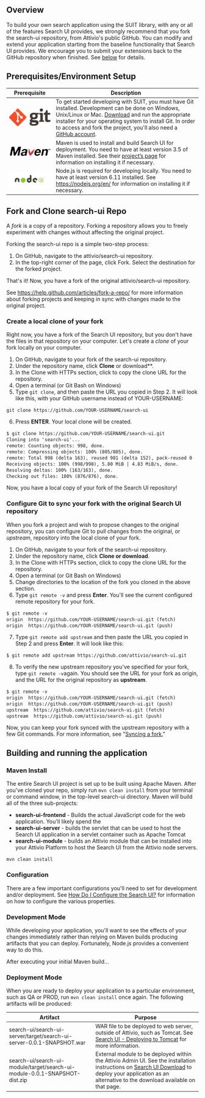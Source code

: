 ## Overview
To build your own search application using the SUIT library, with any or all of the features Search UI provides, we strongly recommend that you fork the search-ui repository, from Attivio's public GitHub. You can modify and extend your application starting from the baseline functionality that Search UI provides. We encourage you to submit your extensions back to the GitHub repository when finished. See [below](#contribute) for details.

## Prerequisites/Environment Setup
| Prerequisite | Description |
| ---- | ---- |
| <img src="images/logo@2x.png" width="280"/> | To get started developing with SUIT, you must have Git installed. Development can be done on Windows, Unix/Linux or Mac. [Download](https://git-scm.com/downloads) and run the appropriate installer for your operating system to install Git. In order to access and fork the project, you'll also need a [GitHub account](https://github.com/join). | 
| <img src="images/maven.png" width="280"/> | Maven is used to install and build Search UI for deployment. You need to have at least version 3.5 of Maven installed. See their [project’s page](https://maven.apache.org/) for information on installing it if necessary. |
| <img src="images/node.png" width="280"/> | Node.js is required for developing locally. You need to have at least version 6.11 installed. See https://nodejs.org/en/ for information on installing it if necessary. |

## Fork and Clone search-ui Repo
A *fork* is a copy of a repository. Forking a repository allows you to freely experiment with changes without affecting the original project.

Forking the search-ui repo is a simple two-step process:
1. On GitHub, navigate to the attivio/search-ui repository.
2. In the top-right corner of the page, click Fork. Select the destination for the forked project.

That's it! Now, you have a fork of the original attivio/search-ui repository.

See https://help.github.com/articles/fork-a-repo/ for more information about forking projects and keeping in sync with changes made to the original project.

### Create a local clone of your fork
Right now, you have a fork of the Search UI repository, but you don't have the files in that repository on your computer. Let's create a *clone* of your fork locally on your computer.

1. On GitHub, navigate to your fork of the search-ui repository.
2. Under the repository name, click **Clone** or download**.
3. In the Clone with HTTPs section, click to copy the clone URL for the repository.
4. Open a terminal (or Git Bash on Windows)
5. Type `git clone`, and then paste the URL you copied in Step 2. It will look like this, with your GitHub username instead of YOUR-USERNAME:
```
git clone https://github.com/YOUR-USERNAME/search-ui
```
6. Press **ENTER**. Your local clone will be created.
```
$ git clone https://github.com/YOUR-USERNAME/search-ui.git
Cloning into 'search-ui'...
remote: Counting objects: 998, done.
remote: Compressing objects: 100% (805/805), done.
remote: Total 998 (delta 163), reused 981 (delta 152), pack-reused 0
Receiving objects: 100% (998/998), 5.80 MiB | 4.83 MiB/s, done.
Resolving deltas: 100% (163/163), done.
Checking out files: 100% (876/876), done.
```

Now, you have a local copy of your fork of the Search UI repository!

### Configure Git to sync your fork with the original Search UI repository
When you fork a project and wish to propose changes to the original repository, you can configure Git to pull changes from the original, or *upstream*, repository into the local clone of your fork.

1. On GitHub, navigate to your fork of the search-ui repository.
2. Under the repository name, click **Clone or download**.
3. In the Clone with HTTPs section, click to copy the clone URL for the repository.
4. Open a terminal (or Git Bash on Windows)
5. Change directories to the location of the fork you cloned in the above section.
6. Type `git remote -v` and press **Enter**. You'll see the current configured remote repository for your fork.
```
$ git remote -v
origin  https://github.com/YOUR-USERNAME/search-ui.git (fetch)
origin  https://github.com/YOUR-USERNAME/search-ui.git (push) 
```
7. Type `git remote add upstream` and then paste the URL you copied in Step 2 and press **Enter**. It will look like this:
```
$ git remote add upstream https://github.com/attivio/search-ui.git
```
8. To verify the new upstream repository you've specified for your fork, type `git remote -v`again. You should see the URL for your fork as origin, and the URL for the original repository as **upstream**.
```
$ git remote -v
origin  https://github.com/YOUR-USERNAME/search-ui.git (fetch)
origin  https://github.com/YOUR-USERNAME/search-ui.git (push)
upstream  https://github.com/attivio/search-ui.git (fetch)
upstream  https://github.com/attivio/search-ui.git (push) 
```

Now, you can keep your fork synced with the upstream repository with a few Git commands. For more information, see "[Syncing a fork.](https://help.github.com/articles/syncing-a-fork)"

## Building and running the application
### Maven Install
The entire Search UI project is set up to be built using Apache Maven. After you've cloned your repo, simply run `mvn clean install` from your terminal or command window, in the top-level search-ui directory. Maven will build all of the three sub-projects:

* **search-ui-frontend** - Builds the actual JavaScript code for the web application. You'll likely spend the 
* **search-ui-server** - builds the servlet that can be used to host the Search UI application in a servlet container such as Apache Tomcat
* **search-ui-module** - builds an Attivio module that can be installed into your Attivio Platform to host the Search UI from the Attivio node servers.
```
mvn clean install
```

### Configuration
There are a few important configurations you'll need to set for development and/or deployment. See [How Do I Configure the Search UI?](README.md#how-do-i-configure-search-ui) for information on how to configure the various properties.

### Development Mode
While developing your application, you'll want to see the effects of your changes immediately rather than relying on Maven builds producing artifacts that you can deploy. Fortunately, Node.js provides a convenient way to do this.

After executing your initial Maven build...

### Deployment Mode
When you are ready to deploy your application to a particular environment, such as QA or PROD, run `mvn clean install` once again. The following artifacts will be produced:

| Artifact | Purpose |
| --- | --- |
| search-ui/search-ui-server/target/search-ui-server-0.0.1-SNAPSHOT.war | WAR file to be deployed to web server, outside of Attivio, such as Tomcat. See [Search UI - Deploying to Tomcat](https://answers.attivio.com/display/extranet55/Search+UI+-+Deploying+to+Tomcat) for more information. |
| search-ui/search-ui-module/target/search-ui-module-0.0.1-SNAPSHOT-dist.zip | External module to be deployed within the Attivio Admin UI. See the installation instructions on [Search UI Download](https://answers.attivio.com/display/extranet55/Search+UI+Download) to deploy your application as an alternative to the download available on that page. |
